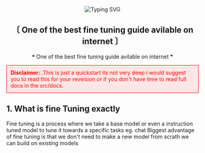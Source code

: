 <p align="center">
  <img src="https://readme-typing-svg.herokuapp.com?font=Fira+Code&size=24&duration=3000&pause=1000&color=36BA01&center=true&vCenter=true&width=650&lines=Hi%2C+I'm+Parvesh;AI%2FML+Engineer+%26+Systems+Architect;Python%2C+C%2B%2B%2C+Java%2C+JavaScript;Linux+%26+Arch+Linux+Power+User;Open-Source+Advocate" alt="Typing SVG" />
</p>

<!-- Trophy Section -->

<h2 align="center"><b>〔 One of the best fine tuning guide avilable on internet 〕</b></h2>
<p align="center">❝ One of the best fine tuning guide avilable on internet ❞</p>



<div style="background-color:#ffe6e6; color:red; padding:10px; border:1px solid red;">
  <strong>Disclaimer:</strong> .This is just a quickstart its not very deep i would suggest you to read this for your reveision or if you don't have time to read full docs in the src/docs.
</div>

## 1. What is fine Tuning exactly 
 Fine tuning is a process where we take a base model or even a instruction tuned model to tune it towards a specific tasks eg. chat
 Biggest advantage of fine tuning is that we don't need to make a new model from scrath we can build on existing models
 
